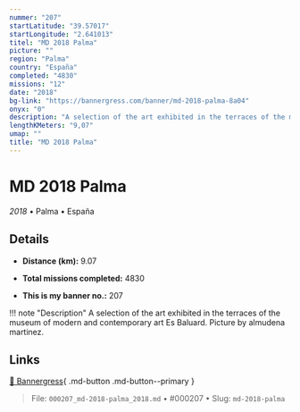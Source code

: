 ```yaml
---
nummer: "207"
startLatitude: "39.57017"
startLongitude: "2.641013"
titel: "MD 2018 Palma"
picture: ""
region: "Palma"
country: "España"
completed: "4830"
missions: "12"
date: "2018"
bg-link: "https://bannergress.com/banner/md-2018-palma-8a04"
onyx: "0"
description: "A selection of the art exhibited in the terraces of the museum of modern and contemporary art Es Baluard. Picture by almudena martinez."
lengthKMeters: "9,07"
umap: ""
title: "MD 2018 Palma"
---
```

# MD 2018 Palma

*2018* • Palma • España



## Details
- **Distance (km):** 9.07

- **Total missions completed:** 4830
- **This is my banner no.:** 207


!!! note "Description"
    A selection of the art exhibited in the terraces of the museum of modern and contemporary art Es Baluard. Picture by almudena martinez.



## Links
[🔗 Bannergress](https://bannergress.com/banner/md-2018-palma-8a04){ .md-button .md-button--primary }



> File: `000207_md-2018-palma_2018.md` • #000207 • Slug: `md-2018-palma`
